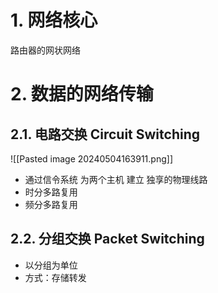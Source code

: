 # 1. 网络核心
路由器的网状网络
# 2. 数据的网络传输
## 2.1. 电路交换 Circuit Switching
![[Pasted image 20240504163911.png]]
- 通过信令系统 为两个主机 建立 独享的物理线路
- 时分多路复用
- 频分多路复用
## 2.2. 分组交换 Packet Switching
- 以分组为单位
- 方式：存储转发

